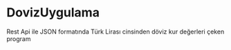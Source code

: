 # DovizUygulama
Rest Api ile JSON formatında Türk Lirası cinsinden döviz kur değerleri çeken program
